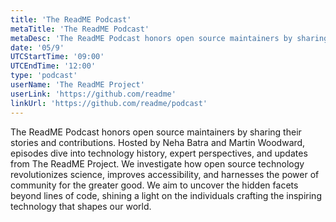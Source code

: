 ```yaml
---
title: 'The ReadME Podcast'
metaTitle: 'The ReadME Podcast'
metaDesc: 'The ReadME Podcast honors open source maintainers by sharing their stories and contributions. Hosted by Neha Batra and Martin Woodward, episodes dive into technology history, expert perspectives, and updates from The ReadME Project. We investigate how open source technology revolutionizes science, improves accessibility, and harnesses the power of community for the greater good. We aim to uncover the hidden facets beyond lines of code, shining a light on the individuals crafting the inspiring technology that shapes our world.'
date: '05/9'
UTCStartTime: '09:00'
UTCEndTime: '12:00'
type: 'podcast'
userName: 'The ReadME Project'
userLink: 'https://github.com/readme'
linkUrl: 'https://github.com/readme/podcast'
---
```


The ReadME Podcast honors open source maintainers by sharing their stories and contributions. Hosted by Neha Batra and Martin Woodward, episodes dive into technology history, expert perspectives, and updates from The ReadME Project. We investigate how open source technology revolutionizes science, improves accessibility, and harnesses the power of community for the greater good. We aim to uncover the hidden facets beyond lines of code, shining a light on the individuals crafting the inspiring technology that shapes our world.